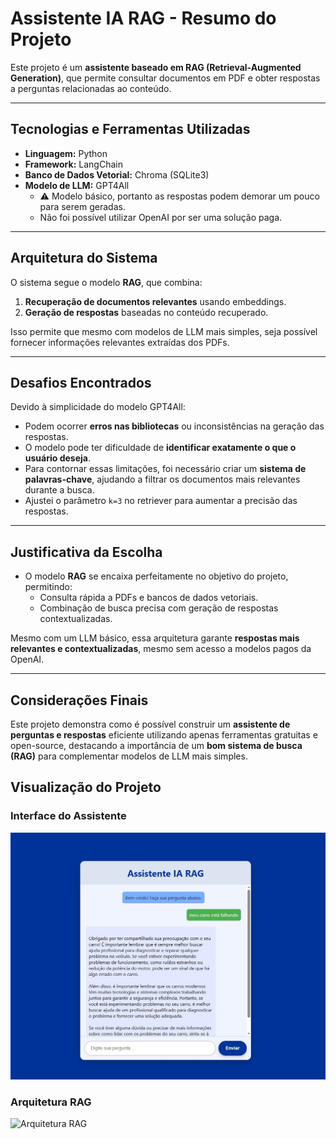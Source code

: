# Assistente IA RAG - Resumo do Projeto

Este projeto é um **assistente baseado em RAG (Retrieval-Augmented Generation)**, que permite consultar documentos em PDF e obter respostas a perguntas relacionadas ao conteúdo.  

---

## Tecnologias e Ferramentas Utilizadas

- **Linguagem:** Python  
- **Framework:** LangChain  
- **Banco de Dados Vetorial:** Chroma (SQLite3)  
- **Modelo de LLM:** GPT4All  
  - ⚠️ Modelo básico, portanto as respostas podem demorar um pouco para serem geradas.  
  - Não foi possível utilizar OpenAI por ser uma solução paga.  

---

## Arquitetura do Sistema

O sistema segue o modelo **RAG**, que combina:  
1. **Recuperação de documentos relevantes** usando embeddings.  
2. **Geração de respostas** baseadas no conteúdo recuperado.  

Isso permite que mesmo com modelos de LLM mais simples, seja possível fornecer informações relevantes extraídas dos PDFs.

---

## Desafios Encontrados

Devido à simplicidade do modelo GPT4All:

- Podem ocorrer **erros nas bibliotecas** ou inconsistências na geração das respostas.  
- O modelo pode ter dificuldade de **identificar exatamente o que o usuário deseja**.  
- Para contornar essas limitações, foi necessário criar um **sistema de palavras-chave**, ajudando a filtrar os documentos mais relevantes durante a busca.  
- Ajustei o parâmetro `k=3` no retriever para aumentar a precisão das respostas.  

---

## Justificativa da Escolha

- O modelo **RAG** se encaixa perfeitamente no objetivo do projeto, permitindo:  
  - Consulta rápida a PDFs e bancos de dados vetoriais.  
  - Combinação de busca precisa com geração de respostas contextualizadas.  

Mesmo com um LLM básico, essa arquitetura garante **respostas mais relevantes e contextualizadas**, mesmo sem acesso a modelos pagos da OpenAI.

---

## Considerações Finais

Este projeto demonstra como é possível construir um **assistente de perguntas e respostas** eficiente utilizando apenas ferramentas gratuitas e open-source, destacando a importância de um **bom sistema de busca (RAG)** para complementar modelos de LLM mais simples.


## Visualização do Projeto

### Interface do Assistente
![Interface do Assistente](testeIMG/respProjeto.jpg)

### Arquitetura RAG
![Arquitetura RAG](testeIMG/arquitetura_projeto.avif)

